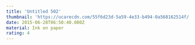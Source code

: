 ```yaml
---
title: 'Untitled 502'
thumbnail: 'https://ucarecdn.com/55f6d23d-5a59-4e33-b494-0a568162514f/'
date: 2015-06-28T06:50:40.000Z
material: Ink on paper
rating: 4
---
```

